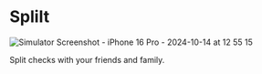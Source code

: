 # SpliIt




![Simulator Screenshot - iPhone 16 Pro - 2024-10-14 at 12 55 15](https://github.com/user-attachments/assets/61e7a8a9-9cd6-4f0a-b2cc-210f5fb760d5)






Split checks with your friends and family.
